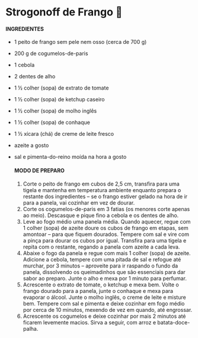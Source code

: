 # Strogonoff de Frango :chicken:

#### INGREDIENTES

- 1 peito de frango sem pele nem osso (cerca de 700 g)

- 200 g de cogumelos-de-paris

- 1 cebola

- 2 dentes de alho

- 1 ½ colher (sopa) de extrato de tomate

- 1 ½ colher (sopa) de ketchup caseiro

- 1 ½ colher (sopa) de molho inglês

- 1 ½ colher (sopa) de conhaque

- 1 ½ xícara (chá) de creme de leite fresco

- azeite a gosto

- sal e pimenta-do-reino moída na hora a gosto

  #### MODO DE PREPARO

  1. Corte o peito de frango em cubos de 2,5 cm, transfira para uma tigela e mantenha em temperatura ambiente enquanto prepara o restante dos ingredientes – se o frango estiver gelado na hora de ir para a panela, vai cozinhar em vez de dourar.
  2. Corte os cogumelos-de-paris em 3 fatias (os menores corte apenas ao meio). Descasque e pique fino a cebola e os dentes de alho.
  3. Leve ao fogo médio uma panela média. Quando aquecer, regue com 1 colher (sopa) de azeite doure os cubos de frango em etapas, sem amontoar – para que fiquem dourados. Tempere com sal e vire com a pinça para dourar os cubos por igual. Transfira para uma tigela e repita com o restante, regando a panela com azeite a cada leva.
  4. Abaixe o fogo da panela e regue com mais 1 colher (sopa) de azeite. Adicione a cebola, tempere com uma pitada de sal e refogue até murchar, por 3 minutos – aproveite para ir raspando o fundo da panela, dissolvendo os queimadinhos que são essenciais para dar sabor ao preparo. Junte o alho e mexa por 1 minuto para perfumar. 
  5. Acrescente o extrato de tomate, o ketchup e mexa bem. Volte o frango dourado para a panela, junte o conhaque e mexa para evaporar o álcool. Junte o molho inglês, o creme de leite e misture bem. Tempere com sal e pimenta e deixe cozinhar em fogo médio por cerca de 10 minutos, mexendo de vez em quando, até engrossar.
  6. Acrescente os cogumelos e deixe cozinhar por mais 2 minutos até ficarem levemente macios. Sirva a seguir, com arroz e batata-doce-palha.

​	



